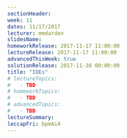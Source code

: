 ```yaml
---
sectionHeader:
week: 11
dates: 11/17/2017
lecturer: mmdarden
slidesName:
homeworkRelease: 2017-11-17 11:00:00
lectureRelease: 2017-11-17 11:00:00
advancedThisWeek: true
solutionRelease: 2017-11-30 00:00:00
title: "IDEs"
# lectureTopics:
#   - TBD
# homeworkTopics:
#   - TBD
# advancedTopics:
#   - TBD
lectureSummary:
leccapFri: bpmAi4
---
```

